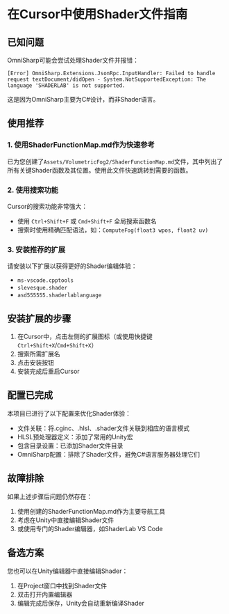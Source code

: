 # 在Cursor中使用Shader文件指南

## 已知问题
OmniSharp可能会尝试处理Shader文件并报错：
```
[Error] OmniSharp.Extensions.JsonRpc.InputHandler: Failed to handle request textDocument/didOpen - System.NotSupportedException: The language 'SHADERLAB' is not supported.
```

这是因为OmniSharp主要为C#设计，而非Shader语言。

## 使用推荐

### 1. 使用ShaderFunctionMap.md作为快速参考
已为您创建了`Assets/VolumetricFog2/ShaderFunctionMap.md`文件，其中列出了所有关键Shader函数及其位置。使用此文件快速跳转到需要的函数。

### 2. 使用搜索功能
Cursor的搜索功能非常强大：
- 使用 `Ctrl+Shift+F` 或 `Cmd+Shift+F` 全局搜索函数名
- 搜索时使用精确匹配语法，如：`ComputeFog(float3 wpos, float2 uv)`

### 3. 安装推荐的扩展
请安装以下扩展以获得更好的Shader编辑体验：
- `ms-vscode.cpptools`
- `slevesque.shader`
- `asd555555.shaderlablanguage`

## 安装扩展的步骤
1. 在Cursor中，点击左侧的扩展图标（或使用快捷键`Ctrl+Shift+X`/`Cmd+Shift+X`）
2. 搜索所需扩展名
3. 点击安装按钮
4. 安装完成后重启Cursor

## 配置已完成
本项目已进行了以下配置来优化Shader体验：
- 文件关联：将.cginc、.hlsl、.shader文件关联到相应的语言模式
- HLSL预处理器定义：添加了常用的Unity宏
- 包含目录设置：已添加Shader文件目录
- OmniSharp配置：排除了Shader文件，避免C#语言服务器处理它们

## 故障排除
如果上述步骤后问题仍然存在：
1. 使用创建的ShaderFunctionMap.md作为主要导航工具
2. 考虑在Unity中直接编辑Shader文件
3. 或使用专门的Shader编辑器，如ShaderLab VS Code

## 备选方案
您也可以在Unity编辑器中直接编辑Shader：
1. 在Project窗口中找到Shader文件
2. 双击打开内置编辑器
3. 编辑完成后保存，Unity会自动重新编译Shader 